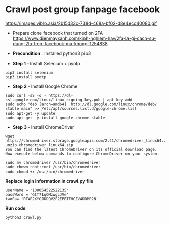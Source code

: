 # Crawl post group fanpage facebook
https://images.viblo.asia/2b15d33c-738d-468a-bf02-d8e4ecd40080.gif


- Prepare clone facebook that turned on 2FA  https://www.dienmayxanh.com/kinh-nghiem-hay/2fa-la-gi-cach-su-dung-2fa-tren-facebook-ma-khong-1254838
- **Precondition** : Installed python3  pip3 

-  **Step 1**  - Install Selenium + pyotp
```
pip3 install selenium
pip3 install pyotp
```

- **Step 2** – Install Google Chrome
```
sudo curl -sS -o - https://dl-ssl.google.com/linux/linux_signing_key.pub | apt-key add
sudo echo "deb [arch=amd64]  http://dl.google.com/linux/chrome/deb/ stable main" >> /etc/apt/sources.list.d/google-chrome.list
sudo apt-get -y update
sudo apt-get -y install google-chrome-stable
```

- **Step 3** – Install ChromeDriver
```
wget https://chromedriver.storage.googleapis.com/2.41/chromedriver_linux64.zip
unzip chromedriver_linux64.zip
You can find the latest ChromeDriver on its official download page. Now execute below commands to configure ChromeDriver on your system.

sudo mv chromedriver /usr/bin/chromedriver
sudo chown root:root /usr/bin/chromedriver
sudo chmod +x /usr/bin/chromedriver
```

**Replace login information in crawl.py file**

```
userName = '100054522522135'
passWord = 'GtT71qOMzwgLJVe'
twoFa= 'RTWF2XYGJDDQV2F2EPBTFHCZV4DDMP2N'
```

**Run code**
```
python3 crawl.py
```
